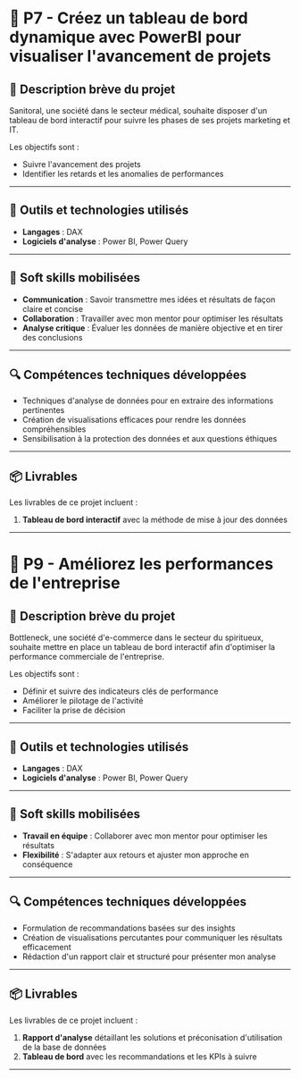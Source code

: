 # 🌟 P7 - Créez un tableau de bord dynamique avec PowerBI pour visualiser l'avancement de projets

## 📝 Description brève du projet
Sanitoral, une société dans le secteur médical, souhaite disposer d'un tableau de bord interactif pour suivre les phases de ses projets marketing et IT.

Les objectifs sont :
- Suivre l'avancement des projets
- Identifier les retards et les anomalies de performances
---
## 🧰 Outils et technologies utilisés
- **Langages** : DAX
- **Logiciels d'analyse** : Power BI, Power Query
---
## 🧠 Soft skills mobilisées
- **Communication** : Savoir transmettre mes idées et résultats de façon claire et concise
- **Collaboration** : Travailler avec mon mentor pour optimiser les résultats
- **Analyse critique** : Évaluer les données de manière objective et en tirer des conclusions
---
## 🔍 Compétences techniques développées
- Techniques d'analyse de données pour en extraire des informations pertinentes
- Création de visualisations efficaces pour rendre les données compréhensibles
- Sensibilisation à la protection des données et aux questions éthiques
---
## 📦 Livrables
Les livrables de ce projet incluent :
1. **Tableau de bord interactif** avec la méthode de mise à jour des données
---

# 🌟 P9 - Améliorez les performances de l'entreprise

## 📝 Description brève du projet
Bottleneck, une société d'e-commerce dans le secteur du spiritueux, souhaite mettre en place un tableau de bord interactif afin d'optimiser la performance commerciale de l'entreprise.

Les objectifs sont :
- Définir et suivre des indicateurs clés de performance
- Améliorer le pilotage de l'activité
- Faciliter la prise de décision
---
## 🧰 Outils et technologies utilisés
- **Langages** : DAX
- **Logiciels d'analyse** : Power BI, Power Query
---
## 🧠 Soft skills mobilisées
- **Travail en équipe** : Collaborer avec mon mentor pour optimiser les résultats
- **Flexibilité** : S'adapter aux retours et ajuster mon approche en conséquence
---
## 🔍 Compétences techniques développées
- Formulation de recommandations basées sur des insights
- Création de visualisations percutantes pour communiquer les résultats efficacement
- Rédaction d'un rapport clair et structuré pour présenter mon analyse
---
## 📦 Livrables
Les livrables de ce projet incluent :
1. **Rapport d'analyse** détaillant les solutions et préconisation d'utilisation de la base de données
2. **Tableau de bord** avec les recommandations et les KPIs à suivre
---
